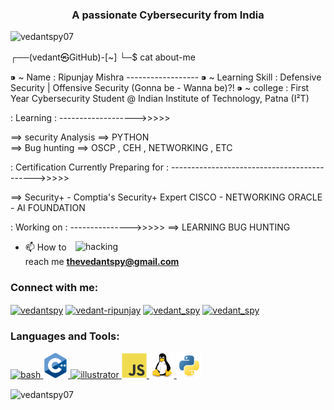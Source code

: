 <h3 align="center">A passionate Cybersecurity from India</h3>

<p align="left"> <img src="https://komarev.com/ghpvc/?username=vedantspy07&label=Profile%20views&color=0e75b6&style=flat" alt="vedantspy07" /> </p>

    
┌──(vedant㉿GitHub)-[~]
└─$ cat about-me

⁍ ~ Name : Ripunjay Mishra
          ------------------
⁍ ~ Learning Skill  : Defensive Security | Offensive Security 
                                               (Gonna be - Wanna be)?!
⁍ ~ college : First Year Cybersecurity Student @ Indian Institute of Technology, Patna (I²T)

: Learning :
------------------->>>>>

==> security Analysis 
==> PYTHON  
==> Bug hunting
==> OSCP , CEH , NETWORKING , ETC

: Certification Currently Preparing for :
 -------------------------------------------->>>>>
 
==> Security+ - Comptia's Security+ Expert
    CISCO     - NETWORKING
    ORACLE    - AI FOUNDATION

: Working on :
--------------->>>>>
==> LEARNING BUG HUNTING  

<img align="right" alt="hacking" width="400" src="https://i.gifer.com/EgUv.gif">

- 📫 How to reach me **thevedantspy@gmail.com**

<h3 align="left">Connect with me:</h3>
<p align="left">
<a href="https://twitter.com/vedantspy" target="blank"><img align="center" src="https://raw.githubusercontent.com/rahuldkjain/github-profile-readme-generator/master/src/images/icons/Social/twitter.svg" alt="vedantspy" height="30" width="40" /></a>
<a href="https://linkedin.com/in/vedant-ripunjay" target="blank"><img align="center" src="https://raw.githubusercontent.com/rahuldkjain/github-profile-readme-generator/master/src/images/icons/Social/linked-in-alt.svg" alt="vedant-ripunjay" height="30" width="40" /></a>
<a href="https://instagram.com/vedant_spy" target="blank"><img align="center" src="https://raw.githubusercontent.com/rahuldkjain/github-profile-readme-generator/master/src/images/icons/Social/instagram.svg" alt="vedant_spy" height="30" width="40" /></a>
<a href="https://discord.gg/vedant_spy" target="blank"><img align="center" src="https://raw.githubusercontent.com/rahuldkjain/github-profile-readme-generator/master/src/images/icons/Social/discord.svg" alt="vedant_spy" height="30" width="40" /></a>
</p>

<h3 align="left">Languages and Tools:</h3>
<p align="left"> <a href="https://www.gnu.org/software/bash/" target="_blank" rel="noreferrer"> <img src="https://www.vectorlogo.zone/logos/gnu_bash/gnu_bash-icon.svg" alt="bash" width="40" height="40"/> </a> <a href="https://www.w3schools.com/cpp/" target="_blank" rel="noreferrer"> <img src="https://raw.githubusercontent.com/devicons/devicon/master/icons/cplusplus/cplusplus-original.svg" alt="cplusplus" width="40" height="40"/> </a> <a href="https://www.adobe.com/in/products/illustrator.html" target="_blank" rel="noreferrer"> <img src="https://www.vectorlogo.zone/logos/adobe_illustrator/adobe_illustrator-icon.svg" alt="illustrator" width="40" height="40"/> </a> <a href="https://developer.mozilla.org/en-US/docs/Web/JavaScript" target="_blank" rel="noreferrer"> <img src="https://raw.githubusercontent.com/devicons/devicon/master/icons/javascript/javascript-original.svg" alt="javascript" width="40" height="40"/> </a> <a href="https://www.linux.org/" target="_blank" rel="noreferrer"> <img src="https://raw.githubusercontent.com/devicons/devicon/master/icons/linux/linux-original.svg" alt="linux" width="40" height="40"/> </a> <a href="https://www.python.org" target="_blank" rel="noreferrer"> <img src="https://raw.githubusercontent.com/devicons/devicon/master/icons/python/python-original.svg" alt="python" width="40" height="40"/> </a> </p>

 

<p><img align="center" ?user=vedantspy07&" alt="vedantspy07" /></p>


<!--
**vedantspy07/vedantspy07** is a ✨ _special_ ✨ repository because its `README.md` (this file) appears on your GitHub profil
Here are some ideas to get you started:

- 🔭 I’m currently working on ...
- 🌱 I’m currently learning ...
- 👯 I’m looking to collaborate on ...
- 🤔 I’m looking for help with ...
- 💬 Ask me about ...
- 📫 How to reach me: ...
- 😄 Pronouns: ...
- ⚡ Fun fact: ...
-->
